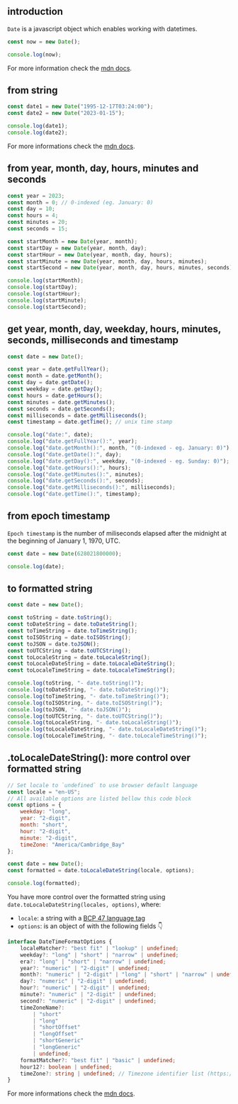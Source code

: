 ## introduction

`Date` is a javascript object which enables working with datetimes.

```javascript
const now = new Date();

console.log(now);
```

For more information check the [mdn docs](https://developer.mozilla.org/docs/Web/JavaScript/Reference/Global_Objects/Date).

## from string

```javascript
const date1 = new Date("1995-12-17T03:24:00");
const date2 = new Date("2023-01-15");

console.log(date1);
console.log(date2);
```

For more informations check the [mdn docs](https://developer.mozilla.org/docs/Web/JavaScript/Reference/Global_Objects/Date#date_time_string_format).

## from year, month, day, hours, minutes and seconds

```javascript
const year = 2023;
const month = 0; // 0-indexed (eg. January: 0)
const day = 10;
const hours = 4;
const minutes = 20;
const seconds = 15;

const startMonth = new Date(year, month);
const startDay = new Date(year, month, day);
const startHour = new Date(year, month, day, hours);
const startMinute = new Date(year, month, day, hours, minutes);
const startSecond = new Date(year, month, day, hours, minutes, seconds);

console.log(startMonth);
console.log(startDay);
console.log(startHour);
console.log(startMinute);
console.log(startSecond);
```

## get year, month, day, weekday, hours, minutes, seconds, milliseconds and timestamp

```javascript
const date = new Date();

const year = date.getFullYear();
const month = date.getMonth();
const day = date.getDate();
const weekday = date.getDay();
const hours = date.getHours();
const minutes = date.getMinutes();
const seconds = date.getSeconds();
const milliseconds = date.getMilliseconds();
const timestamp = date.getTime(); // unix time stamp

console.log("date:", date);
console.log("date.getFullYear():", year);
console.log("date.getMonth():", month, "(0-indexed - eg. January: 0)");
console.log("date.getDate():", day);
console.log("date.getDay():", weekday, "(0-indexed - eg. Sunday: 0)");
console.log("date.getHours():", hours);
console.log("date.getMinutes():", minutes);
console.log("date.getSeconds():", seconds);
console.log("date.getMilliseconds():", milliseconds);
console.log("date.getTime():", timestamp);
```

## from epoch timestamp

`Epoch timestamp` is the number of miliseconds elapsed after the midnight at the beginning of January 1, 1970, UTC.

```javascript
const date = new Date(628021800000);

console.log(date);
```

## to formatted string

```javascript
const date = new Date();

const toString = date.toString();
const toDateString = date.toDateString();
const toTimeString = date.toTimeString();
const toISOString = date.toISOString();
const toJSON = date.toJSON();
const toUTCString = date.toUTCString();
const toLocaleString = date.toLocaleString();
const toLocaleDateString = date.toLocaleDateString();
const toLocaleTimeString = date.toLocaleTimeString();

console.log(toString, "- date.toString()");
console.log(toDateString, "- date.toDateString()");
console.log(toTimeString, "- date.toTimeString()");
console.log(toISOString, "- date.toISOString()");
console.log(toJSON, "- date.toJSON()");
console.log(toUTCString, "- date.toUTCString()");
console.log(toLocaleString, "- date.toLocaleString()");
console.log(toLocaleDateString, "- date.toLocaleDateString()");
console.log(toLocaleTimeString, "- date.toLocaleTimeString()");
```

## .toLocaleDateString(): more control over formatted string

```javascript
// Set locale to `undefined` to use browser default language
const locale = "en-US";
// All available options are listed bellow this code block
const options = {
	weekday: "long",
	year: "2-digit",
	month: "short",
	hour: "2-digit",
	minute: "2-digit",
	timeZone: "America/Cambridge_Bay"
};

const date = new Date();
const formatted = date.toLocaleDateString(locale, options);

console.log(formatted);
```

You have more control over the formatted string using `date.toLocaleDateString(locales, options)`, where:

- `locale`: a string with a [BCP 47 language tag](https://www.techonthenet.com/js/language_tags.php)
- `options`: is an object of with the following fields 👇

```typescript
interface DateTimeFormatOptions {
	localeMatcher?: "best fit" | "lookup" | undefined;
	weekday?: "long" | "short" | "narrow" | undefined;
	era?: "long" | "short" | "narrow" | undefined;
	year?: "numeric" | "2-digit" | undefined;
	month?: "numeric" | "2-digit" | "long" | "short" | "narrow" | undefined;
	day?: "numeric" | "2-digit" | undefined;
	hour?: "numeric" | "2-digit" | undefined;
	minute?: "numeric" | "2-digit" | undefined;
	second?: "numeric" | "2-digit" | undefined;
	timeZoneName?:
		| "short"
		| "long"
		| "shortOffset"
		| "longOffset"
		| "shortGeneric"
		| "longGeneric"
		| undefined;
	formatMatcher?: "best fit" | "basic" | undefined;
	hour12?: boolean | undefined;
	timeZone?: string | undefined; // Timezone identifier list (https://en.wikipedia.org/wiki/List_of_tz_database_time_zones)
}
```

For more informations check the [mdn docs](https://developer.mozilla.org/docs/Web/JavaScript/Reference/Global_Objects/Date/toLocaleDateString).
